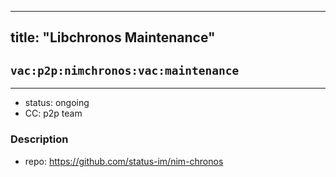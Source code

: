 
---
title: "Libchronos Maintenance"
---
## `vac:p2p:nimchronos:vac:maintenance`
---

- status: ongoing
- CC: p2p team

### Description

- repo: https://github.com/status-im/nim-chronos




